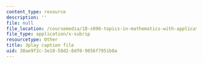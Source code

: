 ```yaml
---
content_type: resource
description: ''
file: null
file_location: /coursemedia/18-s096-topics-in-mathematics-with-applications-in-finance-fall-2013/38ae9f2c3e1058d28df09856f7951b8a_IFUfFuyQlU.vtt
file_type: application/x-subrip
resourcetype: Other
title: 3play caption file
uid: 38ae9f2c-3e10-58d2-8df0-9856f7951b8a
---
```

